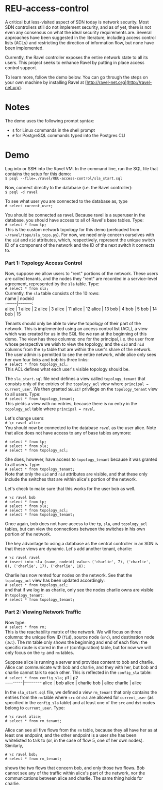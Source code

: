 # REU-access-control

A critical but less-visited aspect of SDN today is network security. Most SDN controllers still do not implement security, and as of yet, there is not even any consensus on what the ideal security requirements are. Several approaches have been suggested in the literature, including access control lists (ACLs) and restricting the direction of information flow, but none have been implemented.

Currently, the Ravel controller exposes the entire network state to all its users. This project seeks to enhance Ravel by putting in place access control support.

To learn more, follow the demo below. You can go through the steps on your own machine by installing Ravel at [http://ravel-net.org](http://ravel-net.org).

# Notes

The demo uses the following prompt syntax:  
* `$` for Linux commands in the shell prompt
* `#` for PostgreSQL commands typed into the Postgres CLI

# Demo

Log into or SSH into the Ravel VM. In the command line, run the SQL file that contains the setup for this demo:  
`$ psql --file=./ravel/REU-access-control/sla_start.sql`

Now, connect directly to the database (i.e. the Ravel controller):  
`$ psql -d ravel`

To see what user you are connected to the database as, type  
`# select current_user;`

You should be connected as ravel. Because ravel is a superuser in the database, you should have access to all of Ravel's base tables. Type:  
`# select * from tp;`  
This is the custom network topology for this demo (preloaded from `~/ravel/topo/sla_topo.py`). For now, we need only concern ourselves with the `sid` and `nid` attributes, which, respectively, represent the unique switch ID of a component of the network and the ID of the next switch it connects to.

### Part 1: Topology Access Control

Now, suppose we allow users to "rent" portions of the network. These users are called tenants, and the nodes they "rent" are recorded in a service-level agreement, represented by the `sla` table. Type:  
`# select * from sla;`  
Currently, the `sla` table consists of the 10 rows:  
name  | nodeid  
------|-------:  
alice |      1
alice |      2
alice |      3
alice |     11
alice |     12
alice |     13
bob   |      4
bob   |      5
bob   |     14
bob   |     15

Tenants should only be able to view the topology of their part of the network. This is implemented using an access control list (ACL), a view which was created for us in the SQL file we ran at the beginning of this demo. The view has three columns: one for the principal, i.e. the user from whose perspective we wish to view the topology, and the `sid` and `nid` columns from the `tp` table that are within the user's share of the network. The user admin is permitted to see the entire network, while alice only sees her own four links and bob his three links:  
`# select * from topology_acl;`  
This ACL defines what each user's visible topology should be. 

The `sla_start.sql` file next defines a view called `topology_tenant` that consists only of the entries of the `topology_acl` view where `principal = current_user`. We then granted `SELECT` privilege on the `topology_tenant` view to all users. Type:  
`# select * from topology_tenant;`  
This yields a view with no entries, because there is no entry in the `topology_acl` table where `principal = ravel`. 

Let's change users:  
`# \c ravel alice`  
You should now be connected to the database `ravel` as the user alice. Note that alice does not have access to any of base tables anymore:  
```
# select * from tp;  
# select * from sla; 
# select * from topology_acl;
``` 
She does, however, have access to `topology_tenant` because it was granted to all users. Type:  
`# select * from topology_tenant;`  
Note that only the `sid` and `nid` attributes are visible, and that these only include the switches that are within alice's portion of the network.

Let's check to make sure that this works for the user bob as well.  
```
# \c ravel bob
# select * from tp;
# select * from sla;
# select * from topology_acl;
# select * from topology_tenant;
```
Once again, bob does not have access to the `tp`, `sla`, and `topology_acl` tables, but can view the connections between the switches in his own portion of the network.

The key advantage to using a database as the central controller in an SDN is that these views are dynamic. Let's add another tenant, charlie:  
```
# \c ravel ravel  
# insert into sla (name, nodeid) values ('charlie', 7), ('charlie', 8), ('charlie', 17), ('charlie', 18);
```  
Charlie has now rented four nodes on the network. See that the `topology_acl` view has been updated accordingly:   
`# select * from topology_acl;`  
and that if we log in as charlie, only see the nodes charlie owns are visible in `topology_tenant`:  
`# select * from topology_tenant;`  

### Part 2: Viewing Network Traffic

Now type:  
`# select * from rm;`  
This is the reachability matrix of the network. We will focus on three columns: the unique flow ID (`fid`), source node (`src`), and destination node (`dst`). The rm table only shows the beginning and end of each flow; the specific route is stored in the `cf` (configuration) table, but for now we will only focus on the `tp` and `rm` tables.

Suppose alice is running a server and provides content to bob and charlie. Alice can communicate with bob and charlie, and they with her, but bob and charlie cannot talk to each other. This is reflected in the `config_sla` table:  
`# select * from config_sla;`
   p1    |   p2    
---------|---------
 alice   | bob
 alice   | charlie
 bob     | alice
 charlie | alice

In the `sla_start.sql` file, we defined a view `rm_tenant` that only contains the entries from the `rm` table where `src` or `dst` are allowed for `current_user` (as specified in the `config_sla` table) and at least one of the `src` and `dst` nodes belong to `current_user`. Type:  
```
# \c ravel alice;
# select * from rm_tenant;
```
Alice can see all five flows from the `rm` table, because they all have her as at least one endpoint, and the other endpoint is a user she has been whitelisted to talk to (or, in the case of flow 5, one of her own nodes). Similarly,  
```
# \c ravel bob;
# select * from rm_tenant;
```  
shows the two flows that concern bob, and only those two flows. Bob cannot see any of the traffic within alice's part of the network, nor the communications between alice and charlie. The same thing holds for charlie.
